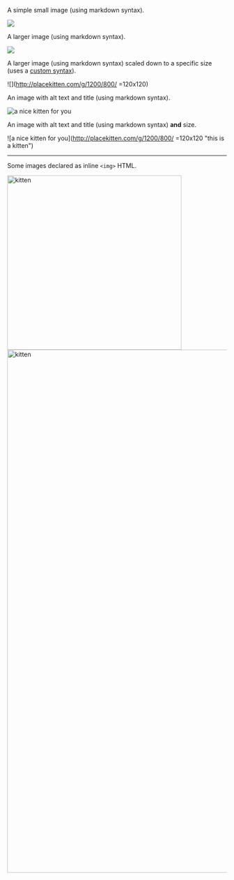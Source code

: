 
A simple small image (using markdown syntax).

![](http://placekitten.com/g/300/200/)

A larger image (using markdown syntax).

![](http://placekitten.com/g/1200/800/)

A larger image (using markdown syntax) scaled down to a specific size (uses a [custom syntax](https://github.com/showdownjs/showdown/wiki/Showdown-Options#parseimgdimensions)).

![](http://placekitten.com/g/1200/800/ =120x120)

An image with alt text and title (using markdown syntax).

![a nice kitten for you](http://placekitten.com/g/300/200/ "this is a kitten")

An image with alt text and title (using markdown syntax) **and** size.

![a nice kitten for you](http://placekitten.com/g/1200/800/ =120x120 "this is a kitten")

--------

Some images declared as inline `<img>` HTML.

<img width="400" alt="kitten" src="http://placekitten.com/g/300/200/">

<img width="1200" alt="kitten" src="http://placekitten.com/g/1200/800/">
